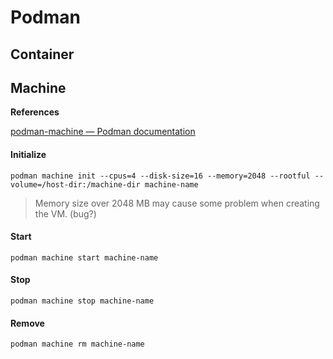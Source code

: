 # Podman

## Container

## Machine

**References**

[podman-machine — Podman documentation](https://docs.podman.io/en/latest/markdown/podman-machine.1.html)

#### Initialize

```
podman machine init --cpus=4 --disk-size=16 --memory=2048 --rootful --volume=/host-dir:/machine-dir machine-name
```

> Memory size over 2048 MB may cause some problem when creating the VM. (bug?)

#### Start

```
podman machine start machine-name
```

#### Stop

```
podman machine stop machine-name
```

#### Remove

```
podman machine rm machine-name
```

